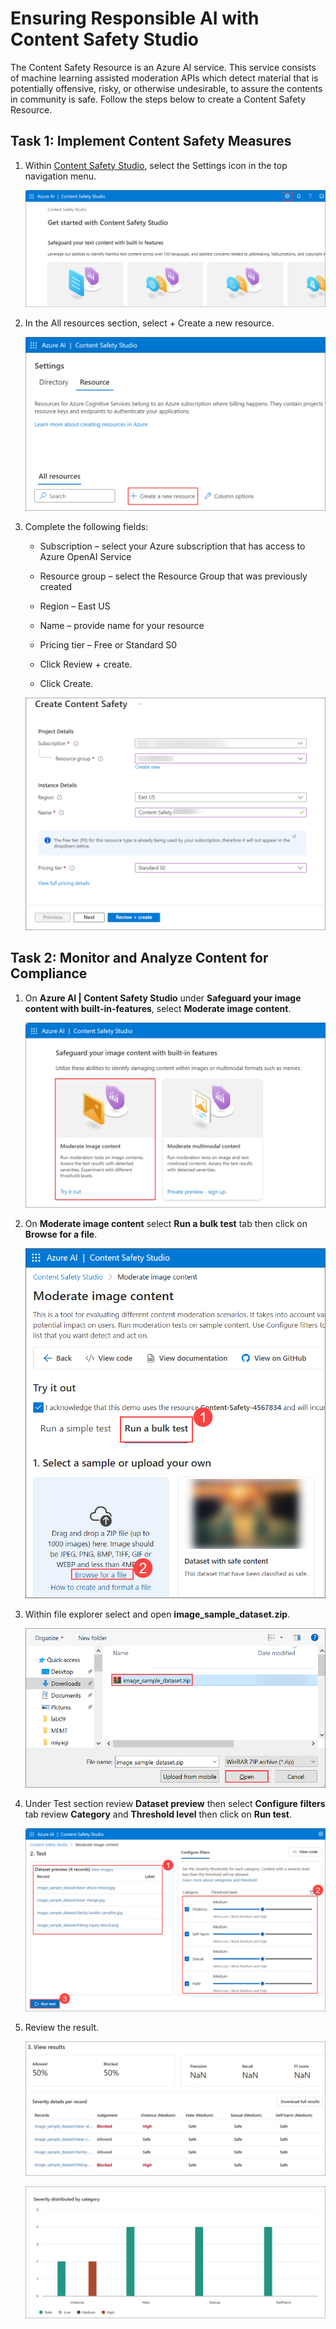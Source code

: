 # Ensuring Responsible AI with Content Safety Studio 


The Content Safety Resource is an Azure AI service. This service consists of machine learning assisted moderation APIs which detect material that is potentially offensive, risky, or otherwise undesirable, to assure the contents in community is safe. Follow the steps below to create a Content Safety Resource.


## Task 1: Implement Content Safety Measures

1. Within [Content Safety Studio](https://contentsafety.cognitive.azure.com/), select the Settings icon in the top navigation menu.

   ![](./media/image-08.png)

1. In the All resources section, select + Create a new resource.

    ![](./media/image-09.png)

1. Complete the following fields:

   -  Subscription – select your Azure subscription that has access to Azure OpenAI Service

   -  Resource group – select the Resource Group that was previously created
  
   - Region – East US

   - Name – provide name for your resource

   - Pricing tier – Free or Standard S0

   - Click Review + create.

   - Click Create.

   ![](./media/image-10.png)

## Task 2: Monitor and Analyze Content for Compliance

1. On **Azure AI | Content Safety Studio** under **Safeguard your image content with built-in-features**, select **Moderate image content**.

     ![](./media/image-11.png)

1. On **Moderate image content** select **Run a bulk test** tab then click on **Browse for a file**.

     ![](./media/image-12.png)

1. Within file explorer select and open **image_sample_dataset.zip**.

     ![](./media/image-13.png)

1. Under Test section review **Dataset preview** then select **Configure filters** tab review **Category** and **Threshold level** then click on **Run test**.

     ![](./media/image-14.png)

1. Review the result.

   ![](./media/image-15.png)

   ![](./media/image-16.png)
       
